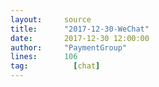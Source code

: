 ```yaml
---
layout:     source 
title:      "2017-12-30-WeChat"
date:       2017-12-30 12:00:00
author:     "PaymentGroup"
lines:      106 
tag:		  [chat]
---
```

